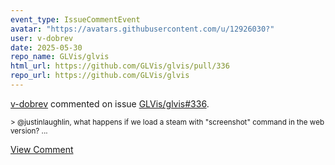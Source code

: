 ```yaml
---
event_type: IssueCommentEvent
avatar: "https://avatars.githubusercontent.com/u/12926030?"
user: v-dobrev
date: 2025-05-30
repo_name: GLVis/glvis
html_url: https://github.com/GLVis/glvis/pull/336
repo_url: https://github.com/GLVis/glvis
---
```


<a href='https://github.com/v-dobrev' target='_blank'>v-dobrev</a> commented on issue <a href='https://github.com/GLVis/glvis/pull/336' target='_blank'>GLVis/glvis#336</a>.

<small>> @justinlaughlin, what happens if we load a steam with "screenshot" command in the web version?...</small>

<a href='https://github.com/GLVis/glvis/pull/336' target='_blank'>View Comment</a>